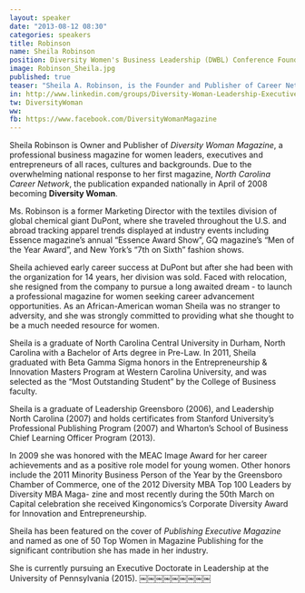```yaml
---
layout: speaker
date: "2013-08-12 08:30"
categories: speakers
title: Robinson
name: Sheila Robinson
position: Diversity Women's Business Leadership (DWBL) Conference Founder, Publisher and CEO of DIVERSITY WOMAN MAGAZINE
image: Robinson_Sheila.jpg
published: true
teaser: "Sheila A. Robinson, is the Founder and Publisher of Career Network magazine, a regional publication that provides ideas, solutions and resources to business professionals at all levels."
in: http://www.linkedin.com/groups/Diversity-Woman-Leadership-Executive-Development-1921368/about
tw: DiversityWoman
ww: 
fb: https://www.facebook.com/DiversityWomanMagazine
---
```

Sheila Robinson is Owner and Publisher of _Diversity Woman Magazine_, a professional business magazine for women leaders, executives and entrepreneurs of all races, cultures and backgrounds. Due to the overwhelming national response to her first magazine, _North Carolina Career Network_, the publication expanded nationally in April of 2008 becoming **Diversity Woman**.

Ms. Robinson is a former Marketing Director with the textiles division of global chemical giant DuPont, where she traveled throughout the U.S. and abroad tracking apparel trends displayed at industry events including Essence magazine’s annual “Essence Award Show”, GQ magazine’s “Men of the Year Award”, and New York’s “7th on Sixth” fashion shows.

Sheila achieved early career success at DuPont but after she had been with the organization for 14 years, her division was sold. Faced with relocation, she resigned from the company to pursue a long awaited dream - to launch a professional magazine for women seeking career advancement opportunities. As an African-American woman Sheila was no stranger to adversity, and she was strongly committed to providing what she thought to be a much needed resource for women.

Sheila is a graduate of North Carolina Central University in Durham, North Carolina with a Bachelor of Arts degree in Pre-Law. In 2011, Sheila graduated with Beta Gamma Sigma honors in the Entrepreneurship & Innovation Masters Program at Western Carolina University, and was selected as the “Most Outstanding Student” by the College of Business faculty.

Sheila is a graduate of Leadership Greensboro (2006), and Leadership North Carolina (2007) and holds certificates from Stanford University’s Professional Publishing Program (2007) and Wharton’s School of Business Chief Learning Officer Program (2013).

In 2009 she was honored with the MEAC Image Award for her career achievements and as a positive role model for young women. Other honors include the 2011 Minority Business Person of the Year by the Greensboro Chamber of Commerce, one of the 2012 Diversity MBA Top 100 Leaders by Diversity MBA Maga- zine and most recently during the 50th March on Capital celebration she received Kingonomics’s Corporate Diversity Award for Innovation and Entrepreneurship.

Sheila has been featured on the cover of _Publishing Executive Magazine_ and named as one of 50 Top Women in Magazine Publishing for the significant contribution she has made in her industry.

She is currently pursuing an Executive Doctorate in Leadership at the University of Pennsylvania (2015).
￼￼￼￼￼￼￼￼￼